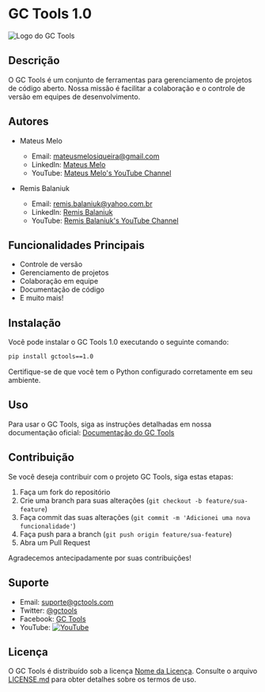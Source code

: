 # GC Tools 1.0

![Logo do GC Tools](logo-gctools.png)

## Descrição

O GC Tools é um conjunto de ferramentas para gerenciamento de projetos de código aberto. Nossa missão é facilitar a colaboração e o controle de versão em equipes de desenvolvimento.

## Autores

- Mateus Melo
  - Email: mateusmelosiqueira@gmail.com
  - LinkedIn: [Mateus Melo](https://www.linkedin.com/in/mateusmelo)
  - YouTube: [Mateus Melo's YouTube Channel](https://www.youtube.com/mateusmelodev)

- Remis Balaniuk
  - Email: remis.balaniuk@yahoo.com.br
  - LinkedIn: [Remis Balaniuk](https://www.linkedin.com/in/remisbalaniuk)
  - YouTube: [Remis Balaniuk's YouTube Channel](https://www.youtube.com/remisbalaniuk)

## Funcionalidades Principais

- Controle de versão
- Gerenciamento de projetos
- Colaboração em equipe
- Documentação de código
- E muito mais!

## Instalação

Você pode instalar o GC Tools 1.0 executando o seguinte comando:

```bash
pip install gctools==1.0
```

Certifique-se de que você tem o Python configurado corretamente em seu ambiente.

## Uso

Para usar o GC Tools, siga as instruções detalhadas em nossa documentação oficial: [Documentação do GC Tools](https://gctools.readthedocs.io)

## Contribuição

Se você deseja contribuir com o projeto GC Tools, siga estas etapas:

1. Faça um fork do repositório
2. Crie uma branch para suas alterações (`git checkout -b feature/sua-feature`)
3. Faça commit das suas alterações (`git commit -m 'Adicionei uma nova funcionalidade'`)
4. Faça push para a branch (`git push origin feature/sua-feature`)
5. Abra um Pull Request

Agradecemos antecipadamente por suas contribuições!

## Suporte

- Email: suporte@gctools.com
- Twitter: [@gctools](https://twitter.com/gctools)
- Facebook: [GC Tools](https://www.facebook.com/gctools)
- YouTube: [![YouTube](https://img.shields.io/static/v1?label=subscribe&logo=youtube&logoColor=ff0000&color=brightgreen&message=2k)](https://www.youtube.com/c/KivyMD)

## Licença

O GC Tools é distribuído sob a licença [Nome da Licença](LICENSE.md). Consulte o arquivo [LICENSE.md](LICENSE.md) para obter detalhes sobre os termos de uso.
